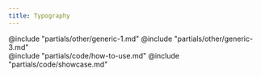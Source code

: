 ```yaml
---
title: Typography
---
```


<section data-tab="Other">
  @include "partials/other/generic-1.md"
  @include "partials/other/generic-3.md"
</section>

<section data-tab="Code">
  @include "partials/code/how-to-use.md"
  @include "partials/code/showcase.md"
</section>

